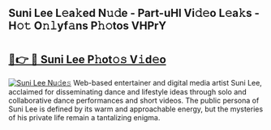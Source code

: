 ## Suni Lee L𝚎a𝚔ed N𝚞𝚍e - Part-uHl Vi𝚍𝚎o L𝚎a𝚔s - H𝚘𝚝 O𝚗𝚕yf𝚊ns P𝚑𝚘tos VHPrY

# <h2><a href="http://kfb7rb.oniu.top/?m=Suni+Lee">🔗👉 🔴 Suni Lee P𝚑ot𝚘𝚜 V𝚒d𝚎o</a></h2>

[![Suni Lee Nu𝚍e𝚜](https://i.imgur.com/0qMVB7G.gif)](http://kfb7rb.oniu.top/?m=Suni+Lee)
Web-based entertainer and digital media artist Suni Lee, acclaimed for disseminating dance and lifestyle ideas through solo and collaborative dance performances and short videos. The public persona of Suni Lee is defined by its warm and approachable energy, but the mysteries of his private life remain a tantalizing enigma.  
